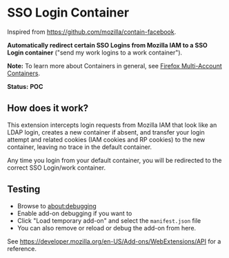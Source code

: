 # SSO Login Container

Inspired from <https://github.com/mozilla/contain-facebook>.

**Automatically redirect certain SSO Logins from Mozilla IAM to a SSO Login container** ("send my work logins to a work
container").

**Note:** To learn more about Containers in general, see [Firefox Multi-Account Containers](https://support.mozilla.org/kb/containers).

**Status:** **POC**

## How does it work?

This extension intercepts login requests from Mozilla IAM that look like an LDAP login, creates a new container if
absent, and transfer your login attempt and related cookies (IAM cookies and RP cookies) to the new container, leaving
no trace in the default container.

Any time you login from your default container, you will be redirected to the correct SSO Login/work container.

## Testing

- Browse to <about:debugging>
- Enable add-on debugging if you want to
- Click "Load temporary add-on" and select the `manifest.json` file
- You can also remove or reload or debug the add-on from here.


See <https://developer.mozilla.org/en-US/Add-ons/WebExtensions/API> for a reference.
